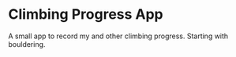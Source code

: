 # Climbing Progress App

A small app to record my and other climbing progress. Starting with bouldering.

